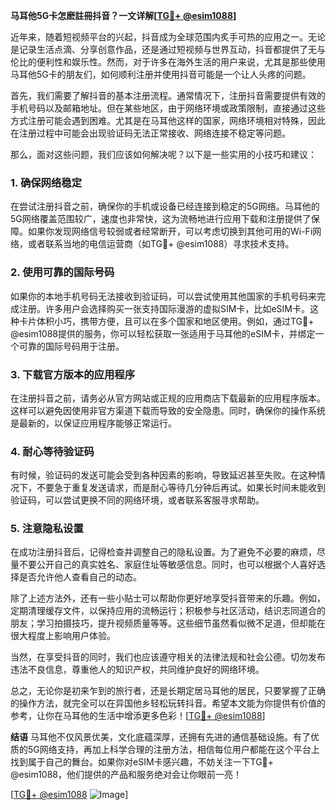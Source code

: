 **马耳他5G卡怎麽註冊抖音？一文详解[[TG💪+ @esim1088](https://t.me/s/esim1088)]**

近年来，随着短视频平台的兴起，抖音成为全球范围内炙手可热的应用之一。无论是记录生活点滴、分享创意作品，还是通过短视频与世界互动，抖音都提供了无与伦比的便利性和娱乐性。然而，对于许多在海外生活的用户来说，尤其是那些使用马耳他5G卡的朋友们，如何顺利注册并使用抖音可能是一个让人头疼的问题。

首先，我们需要了解抖音的基本注册流程。通常情况下，注册抖音需要提供有效的手机号码以及邮箱地址。但在某些地区，由于网络环境或政策限制，直接通过这些方式注册可能会遇到困难。尤其是在马耳他这样的国家，网络环境相对特殊，因此在注册过程中可能会出现验证码无法正常接收、网络连接不稳定等问题。

那么，面对这些问题，我们应该如何解决呢？以下是一些实用的小技巧和建议：

### **1. 确保网络稳定**
在尝试注册抖音之前，确保你的手机或设备已经连接到稳定的5G网络。马耳他的5G网络覆盖范围较广，速度也非常快，这为流畅地进行应用下载和注册提供了保障。如果你发现网络信号较弱或者经常断开，可以考虑切换到其他可用的Wi-Fi网络，或者联系当地的电信运营商（如TG💪+ @esim1088）寻求技术支持。

### **2. 使用可靠的国际号码**
如果你的本地手机号码无法接收到验证码，可以尝试使用其他国家的手机号码来完成注册。许多用户会选择购买一张支持国际漫游的虚拟SIM卡，比如eSIM卡。这种卡片体积小巧，携带方便，且可以在多个国家和地区使用。例如，通过TG💪+ @esim1088提供的服务，你可以轻松获取一张适用于马耳他的eSIM卡，并绑定一个可靠的国际号码用于注册。

### **3. 下载官方版本的应用程序**
在注册抖音之前，请务必从官方网站或正规的应用商店下载最新的应用程序版本。这样可以避免因使用非官方渠道下载而导致的安全隐患。同时，确保你的操作系统是最新的，以保证应用程序能够正常运行。

### **4. 耐心等待验证码**
有时候，验证码的发送可能会受到各种因素的影响，导致延迟甚至失败。在这种情况下，不要急于重复发送请求，而是耐心等待几分钟后再试。如果长时间未能收到验证码，可以尝试更换不同的网络环境，或者联系客服寻求帮助。

### **5. 注意隐私设置**
在成功注册抖音后，记得检查并调整自己的隐私设置。为了避免不必要的麻烦，尽量不要公开自己的真实姓名、家庭住址等敏感信息。同时，也可以根据个人喜好选择是否允许他人查看自己的动态。

除了上述方法外，还有一些小贴士可以帮助你更好地享受抖音带来的乐趣。例如，定期清理缓存文件，以保持应用的流畅运行；积极参与社区活动，结识志同道合的朋友；学习拍摄技巧，提升视频质量等等。这些细节虽然看似微不足道，但却能在很大程度上影响用户体验。

当然，在享受抖音的同时，我们也应该遵守相关的法律法规和社会公德。切勿发布违法不良信息，尊重他人的知识产权，共同维护良好的网络环境。

总之，无论你是初来乍到的旅行者，还是长期定居马耳他的居民，只要掌握了正确的操作方法，就完全可以在异国他乡轻松玩转抖音。希望本文能为你提供有价值的参考，让你在马耳他的生活中增添更多色彩！[[TG💪+ @esim1088](https://t.me/s/esim1088)]

**结语**
马耳他不仅风景优美，文化底蕴深厚，还拥有先进的通信基础设施。有了优质的5G网络支持，再加上科学合理的注册方法，相信每位用户都能在这个平台上找到属于自己的舞台。如果你对eSIM卡感兴趣，不妨关注一下TG💪+ @esim1088，他们提供的产品和服务绝对会让你眼前一亮！

[[TG💪+ @esim1088](https://t.me/s/esim1088) ![Image](https://i.postimg.cc/4NQfJmqS/Snipaste-2025-05-13-00-14-12.png)]